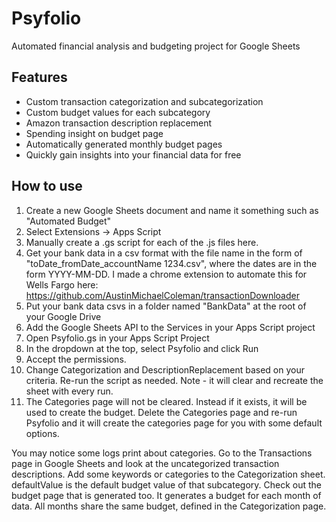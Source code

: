 # Psyfolio

Automated financial analysis and budgeting project for Google Sheets

## Features

- Custom transaction categorization and subcategorization
- Custom budget values for each subcategory
- Amazon transaction description replacement
- Spending insight on budget page
- Automatically generated monthly budget pages
- Quickly gain insights into your financial data for free

## How to use

1. Create a new Google Sheets document and name it something such as "Automated Budget"
2. Select Extensions -> Apps Script
3. Manually create a .gs script for each of the .js files here.
4. Get your bank data in a csv format with the file name in the form of "toDate_fromDate_accountName 1234.csv", where the dates are in the form YYYY-MM-DD. I made a chrome extension to automate this for Wells Fargo here: https://github.com/AustinMichaelColeman/transactionDownloader
5. Put your bank data csvs in a folder named "BankData" at the root of your Google Drive
6. Add the Google Sheets API to the Services in your Apps Script project
7. Open Psyfolio.gs in your Apps Script Project
8. In the dropdown at the top, select Psyfolio and click Run
9. Accept the permissions.
10. Change Categorization and DescriptionReplacement based on your criteria. Re-run the script as needed. Note - it will clear and recreate the sheet with every run.
11. The Categories page will not be cleared. Instead if it exists, it will be used to create the budget. Delete the Categories page and re-run Psyfolio and it will create the categories page for you with some default options.

You may notice some logs print about categories. Go to the Transactions page in Google Sheets and look at the uncategorized transaction descriptions. Add some keywords or categories to the Categorization sheet. defaultValue is the default budget value of that subcategory. Check out the budget page that is generated too. It generates a budget for each month of data. All months share the same budget, defined in the Categorization page.
